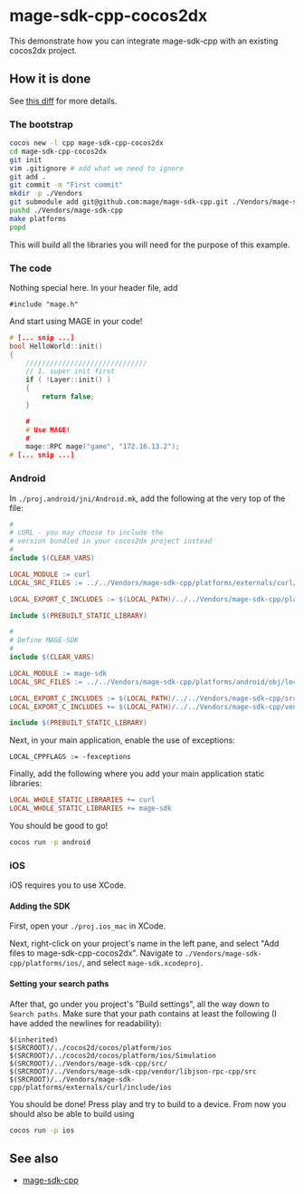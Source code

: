 mage-sdk-cpp-cocos2dx
=====================

This demonstrate how you can integrate
mage-sdk-cpp with an existing cocos2dx project.

How it is done
--------------

See [this diff](https://github.com/mage/mage-sdk-cpp-cocos2dx/compare/a215aa26903ae38e658f608e2c9a8259514e43a7...master) for more details.

### The bootstrap

```bash
cocos new -l cpp mage-sdk-cpp-cocos2dx
cd mage-sdk-cpp-cocos2dx
git init
vim .gitignore # add what we need to ignore
git add .
git commit -m "First commit"
mkdir -p ./Vendors
git submodule add git@github.com:mage/mage-sdk-cpp.git ./Vendors/mage-sdk-cpp
pushd ./Vendors/mage-sdk-cpp
make platforms
popd
```

This will build all the libraries you will
need for the purpose of this example.

### The code

Nothing special here. In your header file, add

```
#include "mage.h"
```

And start using MAGE in your code!

```cpp
# [... snip ...]
bool HelloWorld::init()
{
	//////////////////////////////
	// 1. super init first
	if ( !Layer::init() )
	{
		return false;
	}

	#
	# Use MAGE!
	#
	mage::RPC mage("game", "172.16.13.2");
# [... snip ...]
```

### Android

In `./proj.android/jni/Android.mk`,
add the following at the very top of the file:

```Makefile
#
# cURL - you may choose to include the
# version bundled in your cocos2dx project instead
#
include $(CLEAR_VARS)

LOCAL_MODULE := curl
LOCAL_SRC_FILES := ../../Vendors/mage-sdk-cpp/platforms/externals/curl/prebuilt/android/armeabi/libcurl.a

LOCAL_EXPORT_C_INCLUDES := $(LOCAL_PATH)/../../Vendors/mage-sdk-cpp/platforms/externals/curl/include/android

include $(PREBUILT_STATIC_LIBRARY)

#
# Define MAGE-SDK
#
include $(CLEAR_VARS)

LOCAL_MODULE := mage-sdk
LOCAL_SRC_FILES := ../../Vendors/mage-sdk-cpp/platforms/android/obj/local/armeabi/libmage.a

LOCAL_EXPORT_C_INCLUDES := $(LOCAL_PATH)/../../Vendors/mage-sdk-cpp/src
LOCAL_EXPORT_C_INCLUDES += $(LOCAL_PATH)/../../Vendors/mage-sdk-cpp/vendor/libjson-rpc-cpp/src

include $(PREBUILT_STATIC_LIBRARY)
```

Next, in your main application, enable the
use of exceptions:

```
LOCAL_CPPFLAGS := -fexceptions
```

Finally, add the following where you add your main application static libraries:

```Makefile
LOCAL_WHOLE_STATIC_LIBRARIES += curl
LOCAL_WHOLE_STATIC_LIBRARIES += mage-sdk
```

You should be good to go!

```bash
cocos run -p android
```

### iOS

iOS requires you to use XCode.

#### Adding the SDK

First, open your `./proj.ios_mac` in XCode.

Next, right-click on your project's name in the left pane,
and select "Add files to mage-sdk-cpp-cocos2dx". Navigate to
`./Vendors/mage-sdk-cpp/platforms/ios/`, and select `mage-sdk.xcodeproj`.

#### Setting your search paths

After that, go under you project's "Build settings", all the way down to
`Search paths`. Make sure that your path contains at least the following
(I have added the newlines for readability):

```
$(inherited)
$(SRCROOT)/../cocos2d/cocos/platform/ios
$(SRCROOT)/../cocos2d/cocos/platform/ios/Simulation
$(SRCROOT)/../Vendors/mage-sdk-cpp/src/
$(SRCROOT)/../Vendors/mage-sdk-cpp/vendor/libjson-rpc-cpp/src
$(SRCROOT)/../Vendors/mage-sdk-cpp/platforms/externals/curl/include/ios
```

You should be done! Press play and try to build to a device.
From now you should also be able to build using

```bash
cocos run -p ios
```

See also
---------

- [mage-sdk-cpp](https://github.com/mage/mage-sdk-cpp)
